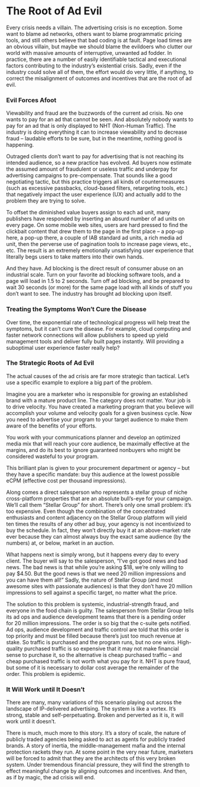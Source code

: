 # The Root of Ad Evil

Every crisis needs a villain. The advertising crisis is no exception. Some want to blame ad networks, others want to blame programmatic pricing tools, and still others believe that bad coding is at fault. Page load times are an obvious villain, but maybe we should blame the evildoers who clutter our world with massive amounts of interruptive, unwanted ad fodder. In practice, there are a number of easily identifiable tactical and executional factors contributing to the industry’s existential crisis. Sadly, even if the industry could solve all of them, the effort would do very little, if anything, to correct the misalignment of outcomes and incentives that are the root of ad evil.

### Evil Forces Afoot

Viewability and fraud are the buzzwords of the current ad crisis. No one wants to pay for an ad that cannot be seen. And absolutely nobody wants to pay for an ad that is only displayed to NHT \(Non-Human Traffic\). The industry is doing everything it can to increase viewability and to decrease fraud – laudable efforts to be sure, but in the meantime, nothing good is happening.

Outraged clients don’t want to pay for advertising that is not reaching its intended audience, so a new practice has evolved. Ad buyers now estimate the assumed amount of fraudulent or useless traffic and underpay for advertising campaigns to pre-compensate. That sounds like a good negotiating tactic, but this practice triggers all kinds of countermeasures \(such as excessive passbacks, cloud-based filters, retargeting tools, etc.\) that negatively impact the user experience \(UX\) and actually add to the problem they are trying to solve.

To offset the diminished value buyers assign to each ad unit, many publishers have responded by inserting an absurd number of ad units on every page. On some mobile web sites, users are hard pressed to find the clickbait content that drew them to the page in the first place – a pop-up here, a pop-up there, a couple of IAB standard ad units, a rich media ad unit, then the perverse use of pagination tools to increase page views, etc., etc. The result is an extremely emotionally unsatisfying user experience that literally begs users to take matters into their own hands.

And they have. Ad blocking is the direct result of consumer abuse on an industrial scale. Turn on your favorite ad blocking software tools, and a page will load in 1.5 to 2 seconds. Turn off ad blocking, and be prepared to wait 30 seconds \(or more\) for the same page load with all kinds of stuff you don’t want to see. The industry has brought ad blocking upon itself.

### Treating the Symptoms Won’t Cure the Disease

Over time, the exponential rate of technological progress will help treat the symptoms, but it can’t cure the disease. For example, cloud computing and faster network connections will allow publishers to speed up yield management tools and deliver fully built pages instantly. Will providing a suboptimal user experience faster really help?

### The Strategic Roots of Ad Evil

The actual causes of the ad crisis are far more strategic than tactical. Let’s use a specific example to explore a big part of the problem.

Imagine you are a marketer who is responsible for growing an established brand with a mature product line. The category does not matter. Your job is to drive velocity. You have created a marketing program that you believe will accomplish your volume and velocity goals for a given business cycle. Now you need to advertise your program to your target audience to make them aware of the benefits of your efforts.

You work with your communications planner and develop an optimized media mix that will reach your core audience, be maximally effective at the margins, and do its best to ignore guaranteed nonbuyers who might be considered wasteful to your program.

This brilliant plan is given to your procurement department or agency – but they have a specific mandate: buy this audience at the lowest possible eCPM \(effective cost per thousand impressions\).

Along comes a direct salesperson who represents a stellar group of niche cross-platform properties that are an absolute bull’s-eye for your campaign. We’ll call them “Stellar Group” for short. There’s only one small problem: it’s too expensive. Even though the combination of the concentrated enthusiasts and content adjacency on the Stellar Group platform will yield ten times the results of any other ad buy, your agency is not incentivized to buy the schedule. In fact, they won’t directly buy it at an above-market rate ever because they can almost always buy the exact same audience \(by the numbers\) at, or below, market in an auction.

What happens next is simply wrong, but it happens every day to every client. The buyer will say to the salesperson, “I’ve got good news and bad news. The bad news is that while you’re asking $18, we’re only willing to pay $4.50. But the good news is that we need 20 million impressions and you can have them all!” Sadly, the nature of Stellar Group \(and most awesome sites with passionate audiences\) is that they don’t have 20 million impressions to sell against a specific target, no matter what the price.

The solution to this problem is systemic, industrial-strength fraud, and everyone in the food chain is guilty. The salesperson from Stellar Group tells its ad ops and audience development teams that there is a pending order for 20 million impressions. The order is so big that the c-suite gets notified. Ad ops, audience development and traffic control are told that this order is top priority and must be filled because there’s just too much revenue at stake. So traffic is purchased and the program runs, but no one wins. High-quality purchased traffic is so expensive that it may not make financial sense to purchase it, so the alternative is cheap purchased traffic – and cheap purchased traffic is not worth what you pay for it. NHT is pure fraud, but some of it is necessary to dollar cost average the remainder of the order. This problem is epidemic.

### It Will Work until It Doesn’t

There are many, many variations of this scenario playing out across the landscape of IP-delivered advertising. The system is like a vortex. It’s strong, stable and self-perpetuating. Broken and perverted as it is, it will work until it doesn’t.

There is much, much more to this story. It’s a story of scale, the nature of publicly traded agencies being asked to act as agents for publicly traded brands. A story of inertia, the middle-management mafia and the internal protection rackets they run. At some point in the very near future, marketers will be forced to admit that they are the architects of this very broken system. Under tremendous financial pressure, they will find the strength to effect meaningful change by aligning outcomes and incentives. And then, as if by magic, the ad crisis will end.




